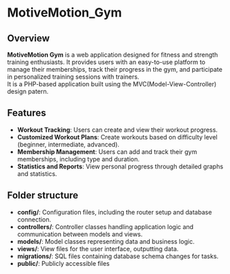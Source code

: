 # MotiveMotion_Gym

## Overview
**MotiveMotion Gym** is a web application designed for fitness and strength training enthusiasts. It provides users with an easy-to-use platform to manage their memberships, track their progress in the gym, and participate in personalized training sessions with trainers.  
It is a PHP-based application built using the MVC(Model-View-Controller) design patern.

## Features

- **Workout Tracking**: Users can create and view their workout progress.
- **Customized Workout Plans**: Create workouts based on difficulty level (beginner, intermediate, advanced).
- **Membership Management**: Users can add and track their gym memberships, including type and duration.
- **Statistics and Reports**: View personal progress through detailed graphs and statistics.

## Folder structure
- **config/**: Configuration files, including the router setup and database connection.
- **controllers/**: Controller classes handling application logic and communication between models and views.
- **models/**: Model classes representing data and business logic.
- **views/**: View files for the user interface, outputting data.
- **migrations/**: SQL files containing database schema changes for tasks.
- **public/**: Publicly accessible files

